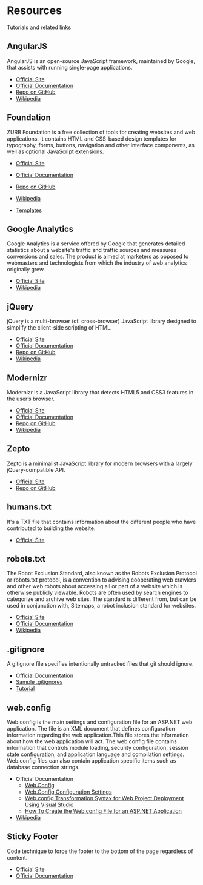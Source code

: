 Resources
============
Tutorials and related links


AngularJS
------------
AngularJS is an open-source JavaScript framework, maintained by Google, that assists with running single-page applications.

- [Official Site](http://angularjs.org/)
- [Official Documentation](http://docs.angularjs.org/api)
- [Repo on GitHub](https://github.com/angular)
- [Wikipedia](http://en.wikipedia.org/wiki/AngularJS)


Foundation 
------------
ZURB Foundation is a free collection of tools for creating websites and web applications. It contains HTML and CSS-based design templates for typography, forms, buttons, navigation and other interface components, as well as optional JavaScript extensions.

- [Official Site](http://foundation.zurb.com/)
- [Official Documentation](http://foundation.zurb.com/docs/)
- [Repo on GitHub](https://github.com/zurb/foundation)
- [Wikipedia](http://en.wikipedia.org/wiki/Foundation_%28framework%29)

- [Templates](http://foundation.zurb.com/templates.php)


Google Analytics
------------
Google Analytics is a service offered by Google that generates detailed statistics about a website's traffic and traffic sources and measures conversions and sales. The product is aimed at marketers as opposed to webmasters and technologists from which the industry of web analytics originally grew.

- [Official Site](http://www.google.com/analytics/)
- [Wikipedia](http://en.wikipedia.org/wiki/Google_analytics)

jQuery
------------
jQuery is a multi-browser (cf. cross-browser) JavaScript library designed to simplify the client-side scripting of HTML.

- [Official Site](http://jquery.com/)
- [Official Documentation](http://api.jquery.com/)
- [Repo on GitHub](https://github.com/jquery/jquery)
- [Wikipedia](http://en.wikipedia.org/wiki/Jquery)

Modernizr
------------
Modernizr is a JavaScript library that detects HTML5 and CSS3 features in the user’s browser.

- [Official Site](http://modernizr.com/)
- [Official Documentation](http://modernizr.com/docs/)
- [Repo on GitHub](https://github.com/Modernizr/Modernizr)
- [Wikipedia](http://en.wikipedia.org/wiki/Modernizr)

Zepto
------------
Zepto is a minimalist JavaScript library for modern browsers with a largely jQuery-compatible API.

- [Official Site](http://zeptojs.com/)
- [Repo on GitHub](https://github.com/madrobby/zepto)

humans.txt
------------
It's a TXT file that contains information about the different people who have contributed to building the website.

- [Official Site](http://humanstxt.org/)

robots.txt
------------
The Robot Exclusion Standard, also known as the Robots Exclusion Protocol or robots.txt protocol, is a convention to advising cooperating web crawlers and other web robots about accessing all or part of a website which is otherwise publicly viewable. Robots are often used by search engines to categorize and archive web sites. The standard is different from, but can be used in conjunction with, Sitemaps, a robot inclusion standard for websites.

- [Official Site](http://www.robotstxt.org/)
- [Official Documentation](http://www.robotstxt.org/robotstxt.html)
- [Wikipedia](http://en.wikipedia.org/wiki/Robots_exclusion_standard)

.gitignore
------------
A gitignore file specifies intentionally untracked files that git should ignore. 

- [Official Documentation](https://www.kernel.org/pub/software/scm/git/docs/gitignore.html)
- [Sample .gitignores](https://github.com/github/gitignore)
- [Tutorial](http://git-scm.com/docs/gitignore)

web.config
------------
Web.config is the main settings and configuration file for an ASP.NET web application. The file is an XML document that defines configuration information regarding the web application.This file stores the information about how the web application will act. The web.config file contains information that controls module loading, security configuration, session state configuration, and application language and compilation settings. Web.config files can also contain application specific items such as database connection strings.

<ul>
	<li>
		Official Documentation
		<ul>
			<li><a href="http://msdn.microsoft.com/en-us/library/aa306178.aspx">Web.Config</a></li>
			<li><a href="http://msdn.microsoft.com/en-us/library/aa306178.aspx">Web.Config Configuration Settings</a></li>
			<li><a href="http://msdn.microsoft.com/en-us/library/dd465326.aspx">Web.config Transformation Syntax for Web Project Deployment Using Visual Studio</a></li>
			<li><a href="http://support.microsoft.com/kb/815179">How To Create the Web.config File for an ASP.NET Application</a></li>
		</ul>
	</li>
	<li><a href="http://en.wikipedia.org/wiki/Web.config">Wikipedia</a></li>
</ul>

Sticky Footer
------------
Code technique to force the footer to the bottom of the page regardless of content.

- [Official Site](http://www.cssstickyfooter.com/)
- [Official Documentation](http://www.cssstickyfooter.com/using-sticky-footer-code.html)